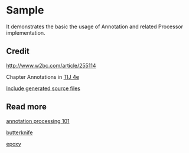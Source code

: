 # Sample
It demonstrates the basic the usage of Annotation and related Processor implementation.


## Credit
http://www.w2bc.com/article/255114

Chapter Annotations in [TIJ 4e](http://mindview.net/Books/TIJ4)

[Include generated source files](https://stackoverflow.com/questions/25239243/annotation-processor-in-gradle-outputs-source-files-to-build-classes-making-java)

## Read more
[annotation processing 101](https://github.com/sockeqwe/annotationprocessing101)

[butterknife](https://github.com/JakeWharton/butterknife)

[epoxy](https://github.com/airbnb/epoxy)